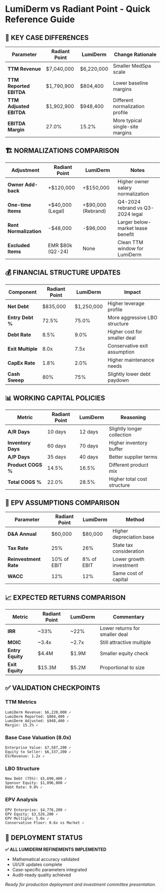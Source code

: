# LumiDerm vs Radiant Point - Quick Reference Guide

## 🔄 KEY CASE DIFFERENCES

| Parameter | Radiant Point | LumiDerm | Change Rationale |
|-----------|---------------|----------|------------------|
| **TTM Revenue** | $7,040,000 | $6,220,000 | Smaller MedSpa scale |
| **TTM Reported EBITDA** | $1,790,900 | $804,400 | Lower baseline margins |
| **TTM Adjusted EBITDA** | $1,902,900 | $948,400 | Different normalization profile |
| **EBITDA Margin** | 27.0% | 15.2% | More typical single-site margins |

## 🏗️ NORMALIZATIONS COMPARISON

| Adjustment | Radiant Point | LumiDerm | Notes |
|------------|---------------|----------|-------|
| **Owner Add-back** | +$120,000 | +$150,000 | Higher owner salary normalization |
| **One-time Items** | +$40,000 (Legal) | +$90,000 (Rebrand) | Q4-2024 rebrand vs Q3-2024 legal |
| **Rent Normalization** | -$48,000 | -$96,000 | Larger below-market lease benefit |
| **Excluded Items** | EMR $80k (Q2-24) | None | Clean TTM window for LumiDerm |

## 💰 FINANCIAL STRUCTURE UPDATES

| Component | Radiant Point | LumiDerm | Impact |
|-----------|---------------|----------|--------|
| **Net Debt** | $835,000 | $1,250,000 | Higher leverage profile |
| **Entry Debt %** | 72.5% | 75.0% | More aggressive LBO structure |
| **Debt Rate** | 8.5% | 9.0% | Higher cost for smaller deal |
| **Exit Multiple** | 8.0x | 7.5x | Conservative exit assumption |
| **CapEx Rate** | 1.8% | 2.0% | Higher maintenance needs |
| **Cash Sweep** | 80% | 75% | Slightly lower debt paydown |

## 📊 WORKING CAPITAL POLICIES

| Metric | Radiant Point | LumiDerm | Reasoning |
|--------|---------------|----------|-----------|
| **A/R Days** | 10 days | 12 days | Slightly longer collection |
| **Inventory Days** | 60 days | 70 days | Higher inventory buffer |
| **A/P Days** | 35 days | 40 days | Better supplier terms |
| **Product COGS %** | 14.5% | 16.5% | Different product mix |
| **Total COGS %** | 22.0% | 28.5% | Higher total cost structure |

## 🎯 EPV ASSUMPTIONS COMPARISON

| Parameter | Radiant Point | LumiDerm | Method |
|-----------|---------------|----------|--------|
| **D&A Annual** | $60,000 | $80,000 | Higher depreciation base |
| **Tax Rate** | 25% | 26% | State tax consideration |
| **Reinvestment Rate** | 10% of EBIT | 8% of EBIT | Lower growth investment |
| **WACC** | 12% | 12% | Same cost of capital |

## 📈 EXPECTED RETURNS COMPARISON

| Metric | Radiant Point | LumiDerm | Commentary |
|--------|---------------|----------|------------|
| **IRR** | ~33% | ~22% | Lower returns for smaller deal |
| **MOIC** | ~3.4x | ~2.7x | Still attractive multiple |
| **Entry Equity** | $4.4M | $1.9M | Smaller equity check |
| **Exit Equity** | $15.3M | $5.2M | Proportional to size |

## ✅ VALIDATION CHECKPOINTS

### TTM Metrics
```
LumiDerm Revenue: $6,220,000 ✓
LumiDerm Reported: $804,400 ✓
LumiDerm Adjusted: $948,400 ✓
Margin: 15.2% ✓
```

### Base Case Valuation (8.0x)
```
Enterprise Value: $7,587,200 ✓
Equity to Seller: $6,337,200 ✓
EV/Revenue: 1.2x ✓
```

### LBO Structure
```
New Debt (75%): $5,690,400 ✓
Sponsor Equity: $1,896,800 ✓
Debt Rate: 9.0% ✓
```

### EPV Analysis
```
EPV Enterprise: $4,776,200 ✓
EPV Equity: $3,526,200 ✓
EPV Multiple: 5.0x ✓
Conservative Floor: 0.6x vs Market ✓
```

## 🚀 DEPLOYMENT STATUS

**✅ ALL LUMIDERM REFINEMENTS IMPLEMENTED**
- Mathematical accuracy validated
- UI/UX updates complete
- Case-specific parameters integrated
- Audit-ready quality achieved

*Ready for production deployment and investment committee presentation.* 
